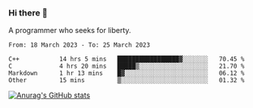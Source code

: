 ### Hi there 👋

<!--
**shejialuo/shejialuo** is a ✨ _special_ ✨ repository because its `README.md` (this file) appears on your GitHub profile.

Here are some ideas to get you started:

- 🔭 I’m currently working on ...
- 🌱 I’m currently learning ...
- 👯 I’m looking to collaborate on ...
- 🤔 I’m looking for help with ...
- 💬 Ask me about ...
- 📫 How to reach me: ...
- 😄 Pronouns: ...
- ⚡ Fun fact: ...
-->

A programmer who seeks for liberty.

<!--START_SECTION:waka-->

```text
From: 18 March 2023 - To: 25 March 2023

C++           14 hrs 5 mins   █████████████████▓░░░░░░░   70.45 %
C             4 hrs 20 mins   █████▒░░░░░░░░░░░░░░░░░░░   21.70 %
Markdown      1 hr 13 mins    █▓░░░░░░░░░░░░░░░░░░░░░░░   06.12 %
Other         15 mins         ▒░░░░░░░░░░░░░░░░░░░░░░░░   01.32 %
```

<!--END_SECTION:waka-->

[![Anurag's GitHub stats](https://github-readme-stats.vercel.app/api?username=shejialuo&show_icons=true&theme=dracula)](https://github.com/anuraghazra/github-readme-stats)
